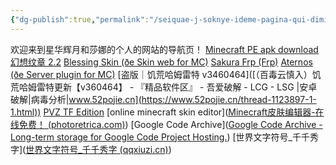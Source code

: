 ```yaml
---
{"dg-publish":true,"permalink":"/seiquae-j-soknye-ideme-pagina-qui-dimitti/","tags":["gardenEntry"]}
---
```



欢迎来到星华辉月和莎娜的个人的网站的导航页！
[Minecraft PE apk download](https://minecraftpe-mods.com/download_minecraft_pe)
[幻想纹章 2.2](http://www.2ueyes.cn/4399/flash/184320.htm)
[Blessing Skin (ðe Skin web for MC)](https://skin.prinzeugen.net/?lang=zh_CN)
[Sakura Frp (Frp)](https://www.natfrp.com/)
[Aternos (ðe Server plugin for MC)](https://aternos.org/:zh-TW/)
[盗版｜饥荒哈姆雷特 v3460464]([（百毒云慎入）饥荒哈姆雷特更新【v360464】 - 『精品软件区』 - 吾爱破解 - LCG - LSG |安卓破解|病毒分析|www.52pojie.cn](https://www.52pojie.cn/thread-1123897-1-1.html))
[PVZ TF Edition]([tfpvz.top](https://tfpvz.top/archives/8/))
[online minecraft skin editor]([Minecraft皮肤编辑器-在线免费！ (photoretrica.com)](https://photoretrica.com/cn/minecraft-skin-editor))
[Google Code Archive]([Google Code Archive - Long-term storage for Google Code Project Hosting.](https://code.google.com/archive/p/rime-aca/downloads))
[世界文字符号_千千秀字]([世界文字符号_千千秀字 (qqxiuzi.cn)](https://www.qqxiuzi.cn/zh/shijiewenzi/))
